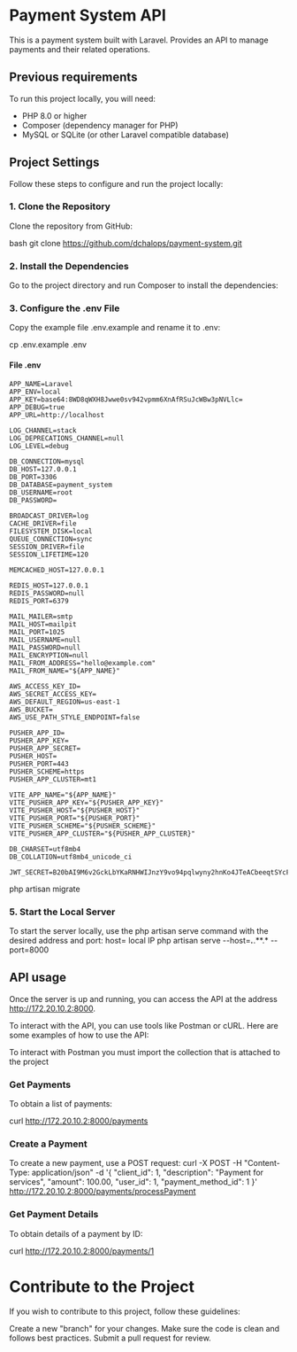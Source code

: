 # Payment System API

This is a payment system built with Laravel. Provides an API to manage payments and their related operations.

## Previous requirements

To run this project locally, you will need:

- PHP 8.0 or higher
- Composer (dependency manager for PHP)
- MySQL or SQLite (or other Laravel compatible database)

## Project Settings

Follow these steps to configure and run the project locally:

### 1. Clone the Repository

Clone the repository from GitHub:

bash
git clone https://github.com/dchalops/payment-system.git

### 2. Install the Dependencies
Go to the project directory and run Composer to install the dependencies:

### 3. Configure the .env File
Copy the example file .env.example and rename it to .env:

cp .env.example .env

#### File .env
    APP_NAME=Laravel
    APP_ENV=local
    APP_KEY=base64:8WD8qWXH8Jwwe0sv942vpmm6XnAfRSuJcWBw3pNVLlc=
    APP_DEBUG=true
    APP_URL=http://localhost

    LOG_CHANNEL=stack
    LOG_DEPRECATIONS_CHANNEL=null
    LOG_LEVEL=debug

    DB_CONNECTION=mysql
    DB_HOST=127.0.0.1
    DB_PORT=3306
    DB_DATABASE=payment_system
    DB_USERNAME=root
    DB_PASSWORD=

    BROADCAST_DRIVER=log
    CACHE_DRIVER=file
    FILESYSTEM_DISK=local
    QUEUE_CONNECTION=sync
    SESSION_DRIVER=file
    SESSION_LIFETIME=120

    MEMCACHED_HOST=127.0.0.1

    REDIS_HOST=127.0.0.1
    REDIS_PASSWORD=null
    REDIS_PORT=6379

    MAIL_MAILER=smtp
    MAIL_HOST=mailpit
    MAIL_PORT=1025
    MAIL_USERNAME=null
    MAIL_PASSWORD=null
    MAIL_ENCRYPTION=null
    MAIL_FROM_ADDRESS="hello@example.com"
    MAIL_FROM_NAME="${APP_NAME}"

    AWS_ACCESS_KEY_ID=
    AWS_SECRET_ACCESS_KEY=
    AWS_DEFAULT_REGION=us-east-1
    AWS_BUCKET=
    AWS_USE_PATH_STYLE_ENDPOINT=false

    PUSHER_APP_ID=
    PUSHER_APP_KEY=
    PUSHER_APP_SECRET=
    PUSHER_HOST=
    PUSHER_PORT=443
    PUSHER_SCHEME=https
    PUSHER_APP_CLUSTER=mt1

    VITE_APP_NAME="${APP_NAME}"
    VITE_PUSHER_APP_KEY="${PUSHER_APP_KEY}"
    VITE_PUSHER_HOST="${PUSHER_HOST}"
    VITE_PUSHER_PORT="${PUSHER_PORT}"
    VITE_PUSHER_SCHEME="${PUSHER_SCHEME}"
    VITE_PUSHER_APP_CLUSTER="${PUSHER_APP_CLUSTER}"

    DB_CHARSET=utf8mb4
    DB_COLLATION=utf8mb4_unicode_ci

    JWT_SECRET=B20bAI9M6v2GckLbYKaRNHWIJnzY9vo94pqlwyny2hnKo4JTeACbeeqtSYcFchFt


php artisan migrate

### 5. Start the Local Server
To start the server locally, use the php artisan serve command with the desired address and port:
host= local IP
php artisan serve --host=***.***.**.* --port=8000

## API usage
Once the server is up and running, you can access the API at the address http://172.20.10.2:8000.

To interact with the API, you can use tools like Postman or cURL. Here are some examples of how to use the API:

To interact with Postman you must import the collection that is attached to the project

### Get Payments
To obtain a list of payments:

curl http://172.20.10.2:8000/payments

### Create a Payment
To create a new payment, use a POST request:
curl -X POST -H "Content-Type: application/json" -d '{
  "client_id": 1,
  "description": "Payment for services",
  "amount": 100.00,
  "user_id": 1,
  "payment_method_id": 1
}' http://172.20.10.2:8000/payments/processPayment

### Get Payment Details
To obtain details of a payment by ID:

curl http://172.20.10.2:8000/payments/1

# Contribute to the Project
If you wish to contribute to this project, follow these guidelines:

Create a new "branch" for your changes.
Make sure the code is clean and follows best practices.
Submit a pull request for review.
